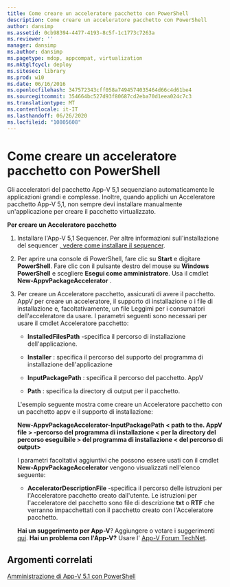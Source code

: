 ```yaml
---
title: Come creare un acceleratore pacchetto con PowerShell
description: Come creare un acceleratore pacchetto con PowerShell
author: dansimp
ms.assetid: 0cb98394-4477-4193-8c5f-1c1773c7263a
ms.reviewer: ''
manager: dansimp
ms.author: dansimp
ms.pagetype: mdop, appcompat, virtualization
ms.mktglfcycl: deploy
ms.sitesec: library
ms.prod: w10
ms.date: 06/16/2016
ms.openlocfilehash: 347572343cff058a7494574035464d66c4d61be4
ms.sourcegitcommit: 354664bc527d93f80687cd2eba70d1eea024c7c3
ms.translationtype: MT
ms.contentlocale: it-IT
ms.lasthandoff: 06/26/2020
ms.locfileid: "10805608"
---
```

# Come creare un acceleratore pacchetto con PowerShell


Gli acceleratori del pacchetto App-V 5,1 sequenziano automaticamente le applicazioni grandi e complesse. Inoltre, quando applichi un Acceleratore pacchetto App-V 5,1, non sempre devi installare manualmente un'applicazione per creare il pacchetto virtualizzato.

**Per creare un Acceleratore pacchetto**

1.  Installare l'App-V 5,1 Sequencer. Per altre informazioni sull'installazione del sequencer [, vedere come installare il sequencer](how-to-install-the-sequencer-51beta-gb18030.md).

2.  Per aprire una console di PowerShell, fare clic su **Start** e digitare **PowerShell**. Fare clic con il pulsante destro del mouse su **Windows PowerShell** e scegliere **Esegui come amministratore**. Usa il cmdlet **New-AppvPackageAccelerator** .

3.  Per creare un Acceleratore pacchetto, assicurati di avere il pacchetto. AppV per creare un acceleratore, il supporto di installazione o i file di installazione e, facoltativamente, un file Leggimi per i consumatori dell'acceleratore da usare. I parametri seguenti sono necessari per usare il cmdlet Acceleratore pacchetto:

    -   **InstalledFilesPath** -specifica il percorso di installazione dell'applicazione.

    -   **Installer** : specifica il percorso del supporto del programma di installazione dell'applicazione

    -   **InputPackagePath** : specifica il percorso del pacchetto. AppV

    -   **Path** : specifica la directory di output per il pacchetto.

    L'esempio seguente mostra come creare un Acceleratore pacchetto con un pacchetto appv e il supporto di installazione:

    **New-AppvPackageAccelerator-InputPackagePath &lt; path to the. AppV file &gt; -percorso del programma di installazione &lt; per la directory del percorso eseguibile &gt; del programma di installazione &lt; del percorso di output&gt;**

    I parametri facoltativi aggiuntivi che possono essere usati con il cmdlet **New-AppvPackageAccelerator** vengono visualizzati nell'elenco seguente:

    -   **AcceleratorDescriptionFile** -specifica il percorso delle istruzioni per l'Acceleratore pacchetto creato dall'utente. Le istruzioni per l'acceleratore del pacchetto sono file di descrizione **txt** o **RTF** che verranno impacchettati con il pacchetto creato con l'Acceleratore pacchetto.

    **Hai un suggerimento per App-V**? Aggiungere o votare i suggerimenti [qui](http://appv.uservoice.com/forums/280448-microsoft-application-virtualization). **Hai un problema con l'App-V?** Usare l' [App-V Forum TechNet](https://social.technet.microsoft.com/Forums/home?forum=mdopappv).

## Argomenti correlati


[Amministrazione di App-V 5.1 con PowerShell](administering-app-v-51-by-using-powershell.md)

 

 





